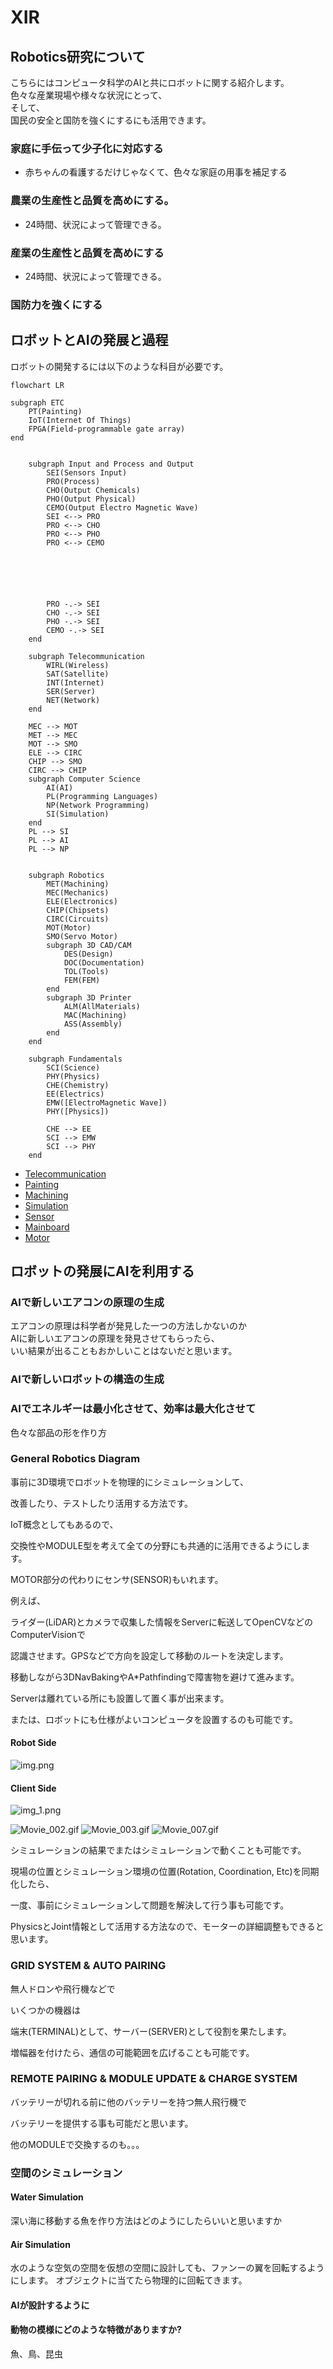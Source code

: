 # XIR

## Robotics研究について
こちらにはコンピュータ科学のAIと共にロボットに関する紹介します。\
色々な産業現場や様々な状況にとって、\
そして、\
国民の安全と国防を強くにするにも活用できます。

### 家庭に手伝って少子化に対応する
* 赤ちゃんの看護するだけじゃなくて、色々な家庭の用事を補足する
### 農業の生産性と品質を高めにする。
* 24時間、状況によって管理できる。
### 産業の生産性と品質を高めにする
* 24時間、状況によって管理できる。
### 国防力を強くにする



## ロボットとAIの発展と過程
ロボットの開発するには以下のような科目が必要です。
```mermaid
flowchart LR

subgraph ETC
    PT(Painting) 
    IoT(Internet Of Things)
    FPGA(Field-programmable gate array)
end


    subgraph Input and Process and Output
        SEI(Sensors Input)
        PRO(Process)
        CHO(Output Chemicals)
        PHO(Output Physical)
        CEMO(Output Electro Magnetic Wave)
        SEI <--> PRO
        PRO <--> CHO
        PRO <--> PHO
        PRO <--> CEMO

        
        
        
        

        PRO -.-> SEI
        CHO -.-> SEI
        PHO -.-> SEI
        CEMO -.-> SEI
    end

    subgraph Telecommunication
        WIRL(Wireless)
        SAT(Satellite)
        INT(Internet)
        SER(Server)
        NET(Network)
    end

    MEC --> MOT
    MET --> MEC
    MOT --> SMO
    ELE --> CIRC
    CHIP --> SMO
    CIRC --> CHIP
    subgraph Computer Science
        AI(AI)
        PL(Programming Languages)
        NP(Network Programming)
        SI(Simulation)
    end
    PL --> SI
    PL --> AI
    PL --> NP

    
    subgraph Robotics
        MET(Machining)
        MEC(Mechanics)
        ELE(Electronics)
        CHIP(Chipsets)
        CIRC(Circuits)
        MOT(Motor)
        SMO(Servo Motor)
        subgraph 3D CAD/CAM
            DES(Design)
            DOC(Documentation)
            TOL(Tools)
            FEM(FEM)
        end
        subgraph 3D Printer
            ALM(AllMaterials)
            MAC(Machining)
            ASS(Assembly)
        end
    end
    
    subgraph Fundamentals
        SCI(Science)
        PHY(Physics)
        CHE(Chemistry)
        EE(Electrics)
        EMW([ElectroMagnetic Wave])
        PHY([Physics])
        
        CHE --> EE
        SCI --> EMW
        SCI --> PHY
    end

```
* [Telecommunication](Telecom.md)
* [Painting](Painting.md)
* [Machining](Machining.md)
* [Simulation](Simulation.md)
* [Sensor](Sensor.md)
* [Mainboard](Mainboard.md)
* [Motor](ServoMotor.md)

## ロボットの発展にAIを利用する

### AIで新しいエアコンの原理の生成
エアコンの原理は科学者が発見した一つの方法しかないのか\
AIに新しいエアコンの原理を発見させてもらったら、\
いい結果が出ることもおかしいことはないだと思います。

### AIで新しいロボットの構造の生成

### AIでエネルギーは最小化させて、効率は最大化させて
色々な部品の形を作り方


### General Robotics Diagram
事前に3D環境でロボットを物理的にシミュレーションして、

改善したり、テストしたり活用する方法です。

IoT概念としてもあるので、

交換性やMODULE型を考えて全ての分野にも共通的に活用できるようにします。

MOTOR部分の代わりにセンサ(SENSOR)もいれます。

例えば、

ライダー(LiDAR)とカメラで収集した情報をServerに転送してOpenCVなどのComputerVisionで

認識させます。GPSなどで方向を設定して移動のルートを決定します。

移動しながら3DNavBakingやA*Pathfindingで障害物を避けて進みます。


Serverは離れている所にも設置して置く事が出来ます。

または、ロボットにも仕様がよいコンピュータを設置するのも可能です。



#### Robot Side
![img.png](img.png)

#### Client Side

![img_1.png](img_1.png)

![Movie_002.gif](Movie_002.gif)
![Movie_003.gif](Movie_003.gif)
![Movie_007.gif](Movie_007.gif)

シミュレーションの結果でまたはシミュレーションで動くことも可能です。

現場の位置とシミュレーション環境の位置(Rotation, Coordination, Etc)を同期化したら、

一度、事前にシミュレーションして問題を解決して行う事も可能です。

PhysicsとJoint情報として活用する方法なので、モーターの詳細調整もできると思います。

### GRID SYSTEM & AUTO PAIRING
無人ドロンや飛行機などで

いくつかの機器は

端末(TERMINAL)として、サーバー(SERVER)として役割を果たします。

増幅器を付けたら、通信の可能範囲を広げることも可能です。


### REMOTE PAIRING & MODULE UPDATE & CHARGE SYSTEM
バッテリーが切れる前に他のバッテリーを持つ無人飛行機で

バッテリーを提供する事も可能だと思います。

他のMODULEで交換するのも。。。

### 空間のシミュレーション

#### Water Simulation
深い海に移動する魚を作り方法はどのようにしたらいいと思いますか


#### Air Simulation
水のような空気の空間を仮想の空間に設計しても、ファンーの翼を回転するようにします。
オブジェクトに当てたら物理的に回転てきます。


#### AIが設計するように


#### 動物の模様にどのような特徴がありますか?
魚、鳥、昆虫
